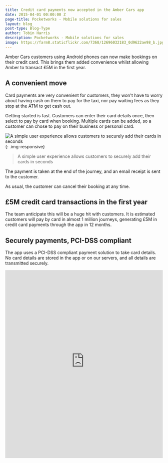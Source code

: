 ```yaml
---
title: Credit card payments now accepted in the Amber Cars app
date: 2015-04-01 00:00:00 Z
page-title: Pocketworks - Mobile solutions for sales
layout: blog
post-type: Blog-Type
author: Tobin Harris
description: Pocketworks - Mobile solutions for sales
image: https://farm8.staticflickr.com/7368/12696032183_0d9622ae98_b.jpg
---
```


Amber Cars customers using Android phones can now make bookings on their credit card. This brings them added convenience whilst allowing Amber to transact £5M in the first year.

<!--more-->

## A convenient move

Card payments are very convenient for customers, they won't have to worry about having cash on them to pay for the taxi, nor pay waiting fees as they stop at the ATM to get cash out.

Getting started is fast. Customers can enter their card details once, then select to pay by card when booking. Multiple cards can be added, so a customer can chose to pay on their business or personal card.

![A simple user experience allows customers to securely add their cards in seconds](https://pocketworks-website.s3.amazonaws.com/amber-pay-by-card.jpg){: .img-responsive}

> A simple user experience allows customers to securely add their cards in seconds

The payment is taken at the end of the journey, and an email receipt is sent to the customer.

As usual, the customer can cancel their booking at any time.

## £5M credit card transactions in the first year

The team anticipate this will be a huge hit with customers. It is estimated customers will pay by card in almost 1 million journeys, generating £5M in credit card payments through the app in 12 months.

## Securely payments, PCI-DSS compliant

The app uses a PCI-DSS compliant payment solution to take card details. No card details are stored in the app or on our servers, and all details are transmitted securely.

<div class="col-xs-12">
<div class="embed-responsive" style="background-color:white;">
  <iframe class="embed-responsive-item" src="https://pocketworks-website.s3.amazonaws.com/flip_two_cards.mp4" frameborder="0" style="width:100%; height: 600px; background-color: white;"></iframe>
</div>
</div>



